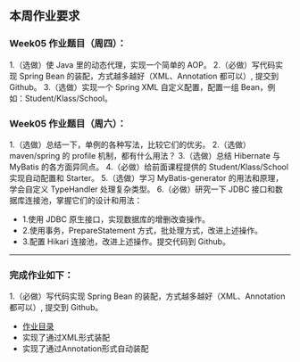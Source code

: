 ## 本周作业要求

### Week05 作业题目（周四）：
1.（选做）使 Java 里的动态代理，实现一个简单的 AOP。
2.（必做）写代码实现 Spring Bean 的装配，方式越多越好（XML、Annotation 都可以）, 提交到 Github。
3.（选做）实现一个 Spring XML 自定义配置，配置一组 Bean，例如：Student/Klass/School。

### Week05 作业题目（周六）：
1.（选做）总结一下，单例的各种写法，比较它们的优劣。
2.（选做）maven/spring 的 profile 机制，都有什么用法？
3.（选做）总结 Hibernate 与 MyBatis 的各方面异同点。
4.（必做）给前面课程提供的 Student/Klass/School 实现自动配置和 Starter。
5.（选做）学习 MyBatis-generator 的用法和原理，学会自定义 TypeHandler 处理复杂类型。
6.（必做）研究一下 JDBC 接口和数据库连接池，掌握它们的设计和用法：
   - 1.使用 JDBC 原生接口，实现数据库的增删改查操作。
   - 2.使用事务，PrepareStatement 方式，批处理方式，改进上述操作。
   - 3.配置 Hikari 连接池，改进上述操作。提交代码到 Github。

---

### 完成作业如下：
1.（必做）写代码实现 Spring Bean 的装配，方式越多越好（XML、Annotation 都可以）, 提交到 Github。
   - [作业目录](https://github.com/yzsever/JAVA-000/tree/main/Week_05/01-Bean)
   - 实现了通过XML形式装配
   - 实现了通过Annotation形式自动装配
